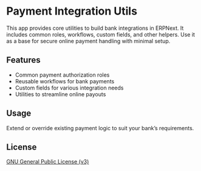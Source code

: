 # Payment Integration Utils

This app provides core utilities to build bank integrations in ERPNext. It includes common roles, workflows, custom fields, and other helpers. Use it as a base for secure online payment handling with minimal setup.

## Features

- Common payment authorization roles
- Reusable workflows for bank payments
- Custom fields for various integration needs
- Utilities to streamline online payouts

## Usage

Extend or override existing payment logic to suit your bank’s requirements.

## License

[GNU General Public License (v3)](https://github.com/resilient-tech/payment-integration-utils/blob/version-15/license.txt)
